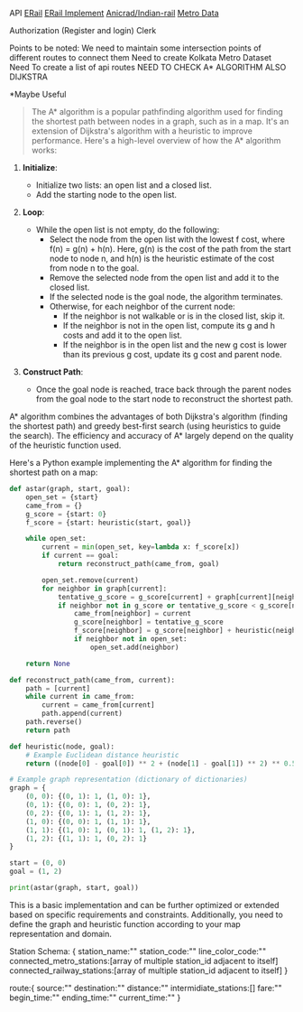 API
    [ERail](https://erail.in/rail/getTrains.aspx)
    [ERail Implement](https://github.com/AniCrad/indian-rail-api)
    [Anicrad/Indian-rail](https://github.com/AniCrad/indian-rail)
    [Metro Data](https://themetrorailguy.com/kolkata-metro-information-map-updates/)

Authorization (Register and login)
    Clerk

Points to be noted:
    We need to maintain some intersection points of different routes to connect them
    Need to create Kolkata Metro Dataset
    Need To create a list of api routes
    NEED TO CHECK A* ALGORITHM
    ALSO DIJKSTRA

*Maybe Useful
>The A* algorithm is a popular pathfinding algorithm used for finding the shortest path between nodes in a graph, such as in a map. It's an extension of Dijkstra's algorithm with a heuristic to improve performance. Here's a high-level overview of how the A* algorithm works:

1. **Initialize**: 
   - Initialize two lists: an open list and a closed list.
   - Add the starting node to the open list.

2. **Loop**:
   - While the open list is not empty, do the following:
     - Select the node from the open list with the lowest f cost, where f(n) = g(n) + h(n). Here, g(n) is the cost of the path from the start node to node n, and h(n) is the heuristic estimate of the cost from node n to the goal.
     - Remove the selected node from the open list and add it to the closed list.
     - If the selected node is the goal node, the algorithm terminates.
     - Otherwise, for each neighbor of the current node:
       - If the neighbor is not walkable or is in the closed list, skip it.
       - If the neighbor is not in the open list, compute its g and h costs and add it to the open list.
       - If the neighbor is in the open list and the new g cost is lower than its previous g cost, update its g cost and parent node.

3. **Construct Path**:
   - Once the goal node is reached, trace back through the parent nodes from the goal node to the start node to reconstruct the shortest path.

A* algorithm combines the advantages of both Dijkstra's algorithm (finding the shortest path) and greedy best-first search (using heuristics to guide the search). The efficiency and accuracy of A* largely depend on the quality of the heuristic function used.

Here's a Python example implementing the A* algorithm for finding the shortest path on a map:

```python
def astar(graph, start, goal):
    open_set = {start}
    came_from = {}
    g_score = {start: 0}
    f_score = {start: heuristic(start, goal)}

    while open_set:
        current = min(open_set, key=lambda x: f_score[x])
        if current == goal:
            return reconstruct_path(came_from, goal)

        open_set.remove(current)
        for neighbor in graph[current]:
            tentative_g_score = g_score[current] + graph[current][neighbor]
            if neighbor not in g_score or tentative_g_score < g_score[neighbor]:
                came_from[neighbor] = current
                g_score[neighbor] = tentative_g_score
                f_score[neighbor] = g_score[neighbor] + heuristic(neighbor, goal)
                if neighbor not in open_set:
                    open_set.add(neighbor)

    return None

def reconstruct_path(came_from, current):
    path = [current]
    while current in came_from:
        current = came_from[current]
        path.append(current)
    path.reverse()
    return path

def heuristic(node, goal):
    # Example Euclidean distance heuristic
    return ((node[0] - goal[0]) ** 2 + (node[1] - goal[1]) ** 2) ** 0.5

# Example graph representation (dictionary of dictionaries)
graph = {
    (0, 0): {(0, 1): 1, (1, 0): 1},
    (0, 1): {(0, 0): 1, (0, 2): 1},
    (0, 2): {(0, 1): 1, (1, 2): 1},
    (1, 0): {(0, 0): 1, (1, 1): 1},
    (1, 1): {(1, 0): 1, (0, 1): 1, (1, 2): 1},
    (1, 2): {(1, 1): 1, (0, 2): 1}
}

start = (0, 0)
goal = (1, 2)

print(astar(graph, start, goal))
```

This is a basic implementation and can be further optimized or extended based on specific requirements and constraints. Additionally, you need to define the graph and heuristic function according to your map representation and domain.


Station Schema:  {
    station_name:""
    station_code:""
    line_color_code:""
    <!-- undirected graph -->
    connected_metro_stations:[array of multiple station_id adjacent to itself] 
    connected_railway_stations:[array of multiple station_id adjacent to itself] 
}

route:{
    source:""
    destination:""
    distance:""
    intermidiate_stations:[]
    fare:""
    begin_time:""
    ending_time:""
    current_time:""
}
